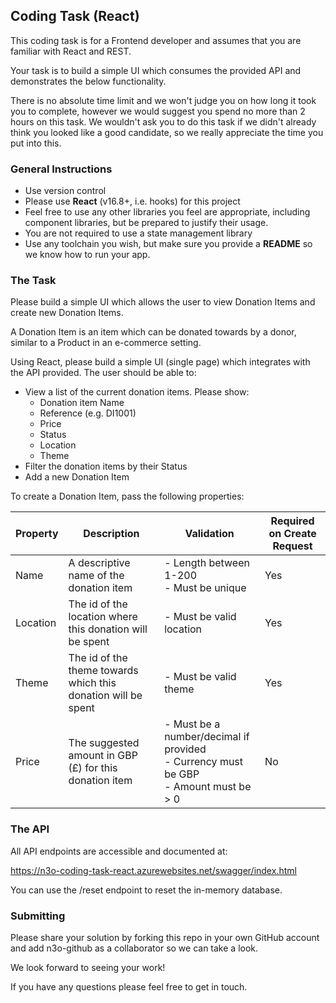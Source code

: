 ## Coding Task (React)

This coding task is for a Frontend developer and assumes that you are familiar with React and REST.

Your task is to build a simple UI which consumes the provided API and demonstrates the below functionality.

There is no absolute time limit and we won't judge you on how long it took you to complete, however we would suggest you spend no more than 2 hours on this task. We wouldn't ask you to do this task if we didn't already think you looked like a good candidate, so we really appreciate the time you put into this.

### General Instructions

- Use version control
- Please use **React** (v16.8+, i.e. hooks) for this project
- Feel free to use any other libraries you feel are appropriate, including component libraries, but be prepared to justify their usage.
- You are not required to use a state management library
- Use any toolchain you wish, but make sure you provide a **README** so we know how to run your app.

### The Task

Please build a simple UI which allows the user to view Donation Items and create new Donation Items.

A Donation Item is an item which can be donated towards by a donor, similar to a Product in an e-commerce setting.

Using React, please build a simple UI (single page) which integrates with the API provided. The user should be able to:

- View a list of the current donation items. Please show:
  - Donation item Name
  - Reference (e.g. DI1001)
  - Price
  - Status
  - Location
  - Theme
- Filter the donation items by their Status
- Add a new Donation Item

To create a Donation Item, pass the following properties:

| Property | Description                                                   | Validation                                                                                   | Required on Create Request |
| -------- | ------------------------------------------------------------- | -------------------------------------------------------------------------------------------- | -------------------------- |
| Name     | A descriptive name of the donation item                       | - Length between 1-200 <br> - Must be unique                                                 | Yes                        |
| Location | The id of the location where this donation will be spent      | - Must be valid location                                                                     | Yes                        |
| Theme    | The id of the theme towards which this donation will be spent | - Must be valid theme                                                                        | Yes                        |
| Price    | The suggested amount in GBP (£) for this donation item        | - Must be a number/decimal if provided <br> - Currency must be GBP <br> - Amount must be > 0 | No                         |

### The API

All API endpoints are accessible and documented at:

https://n3o-coding-task-react.azurewebsites.net/swagger/index.html

You can use the /reset endpoint to reset the in-memory database.

### Submitting

Please share your solution by forking this repo in your own GitHub account and add n3o-github as a collaborator so we can take a look.

We look forward to seeing your work!

If you have any questions please feel free to get in touch.